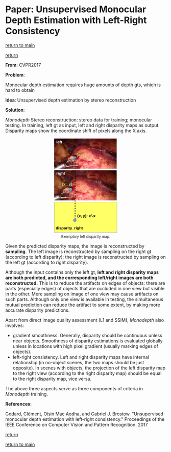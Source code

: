 # Paper: Unsupervised Monocular Depth Estimation with Left-Right Consistency

[return to main](../../../index.md)

[return](../../blogs.md)

**From**: CVPR2017

**Problem**:

Monocular depth estimation requires huge amounts of depth gts, which is hard to obtain

**Idea**: Unsupervised depth estimation by stereo reconstruction

**Solution**:

*Monodepth* Stereo reconstruction: stereo data for training; monocular testing.
In training, left gt as input, left and right disparity maps as output.
Disparity maps show the coordinate shift of pixels along the X axis.

<div align="center">
    <img src="./shift.png" height="300" alt="disparity map"/>
    <center style="font-size:80%">Exemplary left disparity map.</center>
</div>

Given the predicted disparity maps, the image is reconstructed by **sampling**.
The left image is reconstructed by sampling on the right gt (according to left disparity);
the right image is reconstructed by sampling on the left gt (according to right disparity).

Although the input contains only the left gt,
**left and right disparity maps are both predicted,
and the corresponding left/right images are both reconstructed.**
This is to reduce the artifacts on edges of objects:
there are parts (especially edges) of objects that are occluded in one view but visible in the other.
Mere sampling on image of one view may cause artifacts on such parts.
Although only one view is available in testing,
the simultaneous mutual prediction can reduce the artifact to some extent,
by making more accurate disparity predictions.

Apart from direct image quality assessment (L1 and SSIM),
*Monodepth* also involves:

- gradient smoothness.
Generally, disparity should be continuous unless near objects.
Smoothness of disparity estimations is evaluated globally
unless in locations with high pixel gradient (usually marking edges of objects).
- left-right consistency.
Left and right disparity maps have internal relationship
(in no-object scenes, the two maps should be just opposite).
In scenes with objects, the projection of the left disparity map to the right view
(according to the right disparity map) should be equal to the right disparity map, vice versa.

The above three aspects serve as three components of criteria in *Monodepth* training.

**References:**

Godard, Clément, Oisin Mac Aodha, and Gabriel J. Brostow. "Unsupervised monocular depth estimation with left-right consistency." Proceedings of the IEEE Conference on Computer Vision and Pattern Recognition. 2017

[return](../../blogs.md)

[return to main](../../../index.md)
